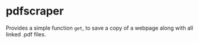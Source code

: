 # pdfscraper

Provides a simple function `get`, to save a copy of a webpage along with all linked .pdf files.